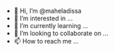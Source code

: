 - 👋 Hi, I’m @maheladissa
- 👀 I’m interested in ...
- 🌱 I’m currently learning ...
- 💞️ I’m looking to collaborate on ...
- 📫 How to reach me ...

<!---
maheladissa/maheladissa is a ✨ special ✨ repository because its `README.md` (this file) appears on your GitHub profile.
You can click the Preview link to take a look at your changes.
--->
